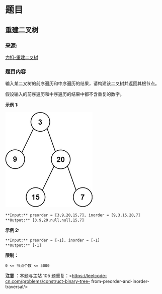 # 题目

## 重建二叉树

### 来源:

[力扣-重建二叉树](https://leetcode-cn.com/problems/zhong-jian-er-cha-shu-lcof/)

### 题目内容

输入某二叉树的前序遍历和中序遍历的结果，请构建该二叉树并返回其根节点。

假设输入的前序遍历和中序遍历的结果中都不含重复的数字。

**示例 1:**

![](./tree.jpg)

    
    
    **Input:** preorder = [3,9,20,15,7], inorder = [9,3,15,20,7]
    **Output:** [3,9,20,null,null,15,7]
    

**示例 2:**

    
    
    **Input:** preorder = [-1], inorder = [-1]
    **Output:** [-1]
    

**限制：**

`0 <= 节点个数 <= 5000`

**注意** ：本题与主站 105 题重复：<https://leetcode-cn.com/problems/construct-binary-tree-
from-preorder-and-inorder-traversal/>

